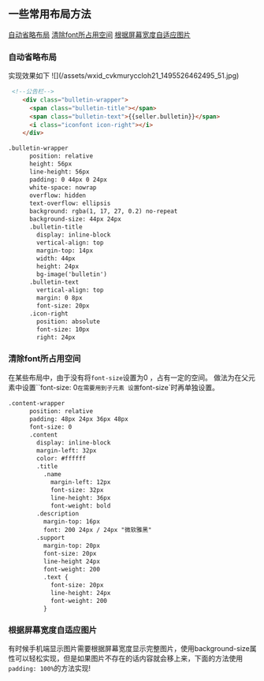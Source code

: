 ## 一些常用布局方法

[自动省略布局](#1)
[清除font所占用空间](#2)
[根据屏幕宽度自适应图片](#3)








<h3 id='1'>自动省略布局</h3>
实现效果如下
![](/assets/wxid_cvkmuryccloh21_1495526462495_51.jpg)


```html
 <!--公告栏-->
    <div class="bulletin-wrapper">
      <span class="bulletin-title"></span>
      <span class="bulletin-text">{{seller.bulletin}}</span>
      <i class="iconfont icon-right"></i>
    </div>

```


```stylus
.bulletin-wrapper
      position: relative
      height: 56px
      line-height: 56px
      padding: 0 44px 0 24px
      white-space: nowrap
      overflow: hidden
      text-overflow: ellipsis
      background: rgba(1, 17, 27, 0.2) no-repeat
      background-size: 44px 24px
      .bulletin-title
        display: inline-block
        vertical-align: top
        margin-top: 14px
        width: 44px
        height: 24px
        bg-image('bulletin')
      .bulletin-text
        vertical-align: top
        margin: 0 8px
        font-size: 20px
      .icon-right
        position: absolute
        font-size: 10px
        right: 24px

```

<h3 id='2'>清除font所占用空间</h3>

在某些布局中，由于没有将`font-size`设置为0 ，占有一定的空间。
做法为在父元素中设置``font-size: 0`在需要用到子元素 设置`font-size`时再单独设置。



```stylus
.content-wrapper
      position: relative
      padding: 48px 24px 36px 48px
      font-size: 0
      .content
        display: inline-block
        margin-left: 32px
        color: #ffffff
        .title
          .name
            margin-left: 12px
            font-size: 32px
            line-height: 36px
            font-weight: bold
        .description
          margin-top: 16px
          font: 200 24px / 24px "微软雅黑"
        .support
          margin-top: 20px
          font-size: 20px
          line-height 24px
          font-weight: 200
          .text {
            font-size: 20px
            line-height: 24px
            font-weight: 200
          }
```
<h3 id='3'>根据屏幕宽度自适应图片</h3>

有时候手机端显示图片需要根据屏幕宽度显示完整图片，使用background-size属性可以轻松实现，但是如果图片不存在的话内容就会移上来，下面的方法使用`padding: 100%`的方法实现!


